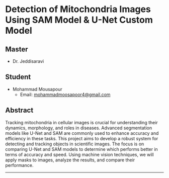 
# Detection of Mitochondria Images Using SAM Model & U-Net Custom Model

## Master
- Dr. Jeddisaravi

## Student
- Mohammad Mousapour  
  - Email: [mohammadmoosapoor4@gmail.com](mailto:mohammadmoosapoor4@gmail.com)

## Abstract

Tracking mitochondria in cellular images is crucial for understanding their dynamics, morphology, and roles in diseases. Advanced segmentation models like U-Net and SAM are commonly used to enhance accuracy and efficiency in these tasks. This project aims to develop a robust system for detecting and tracking objects in scientific images. The focus is on comparing U-Net and SAM models to determine which performs better in terms of accuracy and speed. Using machine vision techniques, we will apply masks to images, analyze the results, and compare their performance.

--- 

